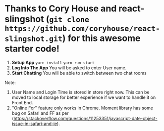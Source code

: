 # Thanks to Cory House and react-slingshot (`git clone https://github.com/coryhouse/react-slingshot.git`) for this awesome starter code!

1. **Setup App**
  `yarn install`
  `yarn run start`
2. **Log Into The App**
  You will be asked to enter User name.
3. **Start Chatting**
  You will be able to switch between two chat rooms

Note:

1. User Name and Login Time is stored in store right now. This can be moved to local storage for better experience if we want to handle it on Front End.
2. "Online For" feature only works in Chrome. Moment library has some bug on Safari and FF as per (https://stackoverflow.com/questions/11253351/javascript-date-object-issue-in-safari-and-ie). 
